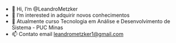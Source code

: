 - 👋 Hi, I’m @LeandroMetzker 
- 👀 I’m interested in  adquirir novos conhecimentos
- 🌱 Atualmente curso Tecnologia em Análise e Desenvolvimento de Sistema - PUC Minas
- 📫 Contato  email  leandrometzker1@gmail.com
<!---
LeandroMetzker/LeandroMetzker is a ✨ special ✨ repository because its `README.md` (this file) appears on your GitHub profile.
You can click the Preview link to take a look at your changes.
--->
